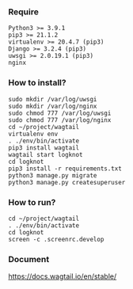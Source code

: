 ### Require

```
Python3 >= 3.9.1
pip3 >= 21.1.2
virtualenv >= 20.4.7 (pip3)
Django >= 3.2.4 (pip3)
uwsgi >= 2.0.19.1 (pip3)
nginx
```


### How to install?

```
sudo mkdir /var/log/uwsgi
sudo mkdir /var/log/nginx
sudo chmod 777 /var/log/uwsgi
sudo chmod 777 /var/log/nginx
cd ~/project/wagtail
virtualenv env
. ./env/bin/activate
pip3 install wagtail
wagtail start logknot
cd logknot
pip3 install -r requirements.txt
python3 manage.py migrate
python3 manage.py createsuperuser
```



### How to run?

```
cd ~/project/wagtail
. ./env/bin/activate
cd logknot
screen -c .screenrc.develop
````

### Document

https://docs.wagtail.io/en/stable/